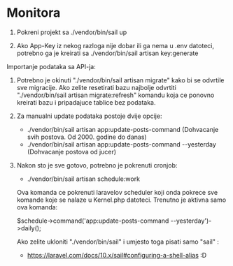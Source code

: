 # Monitora

1. Pokreni projekt sa ./vendor/bin/sail up

2. Ako App-Key iz nekog razloga nije dobar ili ga nema u .env datoteci, potrebno ga je kreirati sa 
    ./vendor/bin/sail artisan key:generate


Importanje podataka sa API-ja:

1. Potrebno je okinuti "./vendor/bin/sail artisan migrate" kako bi se odvrtile sve migracije. Ako zelite resetirati bazu najbolje odvrtiti "./vendor/bin/sail artisan migrate:refresh" komandu koja ce ponovno kreirati bazu i pripadajuce tablice bez podataka.

2. Za manualni update podataka postoje dvije opcije:
    -  ./vendor/bin/sail artisan app:update-posts-command (Dohvacanje svih postova. Od 2000. godine do danas)
    -  ./vendor/bin/sail artisan app:update-posts-command --yesterday (Dohvacanje postova od jucer)


3. Nakon sto je sve gotovo, potrebno je pokrenuti cronjob:
    - ./vendor/bin/sail artisan schedule:work

    Ova komanda ce pokrenuti laravelov scheduler koji onda pokrece sve komande koje se nalaze u Kernel.php datoteci. Trenutno je aktivna samo ova komanda: 
    
    $schedule->command('app:update-posts-command --yesterday')->daily();

    Ako zelite ukloniti "./vendor/bin/sail" i umjesto toga pisati samo "sail" : 
    - https://laravel.com/docs/10.x/sail#configuring-a-shell-alias :D
